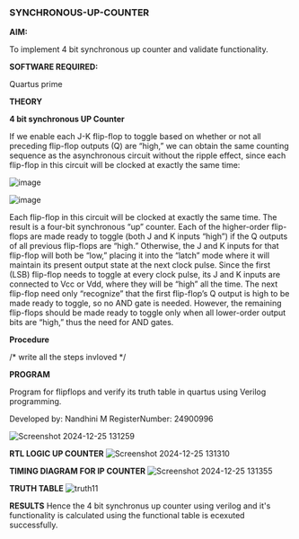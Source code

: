 ### SYNCHRONOUS-UP-COUNTER

**AIM:**

To implement 4 bit synchronous up counter and validate functionality.

**SOFTWARE REQUIRED:**

Quartus prime

**THEORY**

**4 bit synchronous UP Counter**

If we enable each J-K flip-flop to toggle based on whether or not all preceding flip-flop outputs (Q) are “high,” we can obtain the same counting sequence as the asynchronous circuit without the ripple effect, since each flip-flop in this circuit will be clocked at exactly the same time:

![image](https://github.com/naavaneetha/SYNCHRONOUS-UP-COUNTER/assets/154305477/d5db3fa0-e413-404c-b80e-b2f39d82e7e8)


![image](https://github.com/naavaneetha/SYNCHRONOUS-UP-COUNTER/assets/154305477/52cb61eb-d04b-442d-810c-31185a68410b)

Each flip-flop in this circuit will be clocked at exactly the same time.
The result is a four-bit synchronous “up” counter. Each of the higher-order flip-flops are made ready to toggle (both J and K inputs “high”) if the Q outputs of all previous flip-flops are “high.”
Otherwise, the J and K inputs for that flip-flop will both be “low,” placing it into the “latch” mode where it will maintain its present output state at the next clock pulse.
Since the first (LSB) flip-flop needs to toggle at every clock pulse, its J and K inputs are connected to Vcc or Vdd, where they will be “high” all the time.
The next flip-flop need only “recognize” that the first flip-flop’s Q output is high to be made ready to toggle, so no AND gate is needed.
However, the remaining flip-flops should be made ready to toggle only when all lower-order output bits are “high,” thus the need for AND gates.

**Procedure**

/* write all the steps invloved */

**PROGRAM**

Program for flipflops and verify its truth table in quartus using Verilog programming. 

Developed by: Nandhini M  RegisterNumber: 24900996

![Screenshot 2024-12-25 131259](https://github.com/user-attachments/assets/f9fe7706-51cb-4bbb-a915-3a89305b3715)


**RTL LOGIC UP COUNTER**
![Screenshot 2024-12-25 131310](https://github.com/user-attachments/assets/bbde05e2-36da-4735-b16e-36eda59c82a4)

 
**TIMING DIAGRAM FOR IP COUNTER**
![Screenshot 2024-12-25 131355](https://github.com/user-attachments/assets/0bce2bd5-2b91-4971-b1e0-a4a52945a493)


**TRUTH TABLE**
![truth11](https://github.com/user-attachments/assets/6ab5dbe3-3a4d-4c27-8431-4b086cf59dc5)


**RESULTS**
Hence the 4 bit synchronus up counter using verilog and it's functionality is calculated using the functional table is ecexuted successfully.
